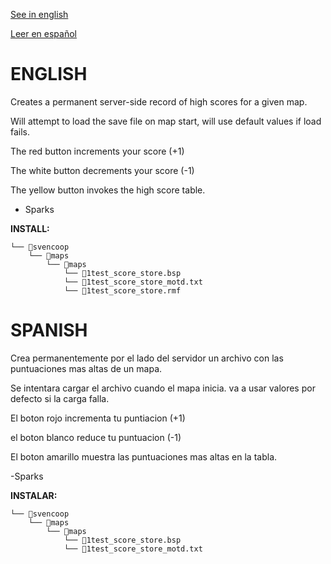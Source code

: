 [See in english](#english)

[Leer en español](#spanish)

# ENGLISH

Creates a permanent server-side record of high scores for a given map.

Will attempt to load the save file on map start, will use default values if load fails.

The red button increments your score (+1)

The white button decrements your score (-1)

The yellow button invokes the high score table.


- Sparks

**INSTALL:**
```
└── 📁svencoop
    └── 📁maps
        └── 📁maps
            └── 📄1test_score_store.bsp
            └── 📄1test_score_store_motd.txt
            └── 📄1test_score_store.rmf
```

# SPANISH

Crea permanentemente por el lado del servidor un archivo con las puntuaciones mas altas de un mapa.

Se intentara cargar el archivo cuando el mapa inicia. va a usar valores por defecto si la carga falla.

El boton rojo incrementa tu puntiacion (+1)

el boton blanco reduce tu puntuacion (-1)

El boton amarillo muestra las puntuaciones mas altas en la tabla.

-Sparks

**INSTALAR:**
```
└── 📁svencoop
    └── 📁maps
        └── 📁maps
            └── 📄1test_score_store.bsp
            └── 📄1test_score_store_motd.txt
```
